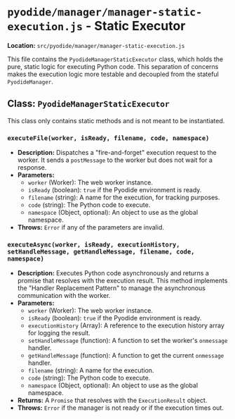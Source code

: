 # `pyodide/manager/manager-static-execution.js` - Static Executor

**Location:** `src/pyodide/manager/manager-static-execution.js`

This file contains the `PyodideManagerStaticExecutor` class, which holds the pure, static logic for executing Python code. This separation of concerns makes the execution logic more testable and decoupled from the stateful `PyodideManager`.

## Class: `PyodideManagerStaticExecutor`

This class only contains static methods and is not meant to be instantiated.

### `executeFile(worker, isReady, filename, code, namespace)`
-   **Description:** Dispatches a "fire-and-forget" execution request to the worker. It sends a `postMessage` to the worker but does not wait for a response.
-   **Parameters:**
    -   `worker` (Worker): The web worker instance.
    -   `isReady` (boolean): `true` if the Pyodide environment is ready.
    -   `filename` (string): A name for the execution, for tracking purposes.
    -   `code` (string): The Python code to execute.
    -   `namespace` (Object, optional): An object to use as the global namespace.
-   **Throws:** `Error` if any of the parameters are invalid.

### `executeAsync(worker, isReady, executionHistory, setHandleMessage, getHandleMessage, filename, code, namespace)`
-   **Description:** Executes Python code asynchronously and returns a promise that resolves with the execution result. This method implements the "Handler Replacement Pattern" to manage the asynchronous communication with the worker.
-   **Parameters:**
    -   `worker` (Worker): The web worker instance.
    -   `isReady` (boolean): `true` if the Pyodide environment is ready.
    -   `executionHistory` (Array): A reference to the execution history array for logging the result.
    -   `setHandleMessage` (function): A function to set the worker's `onmessage` handler.
    -   `getHandleMessage` (function): A function to get the current `onmessage` handler.
    -   `filename` (string): A name for the execution.
    -   `code` (string): The Python code to execute.
    -   `namespace` (Object, optional): An object to use as the global namespace.
-   **Returns:** A `Promise` that resolves with the `ExecutionResult` object.
-   **Throws:** `Error` if the manager is not ready or if the execution times out. 